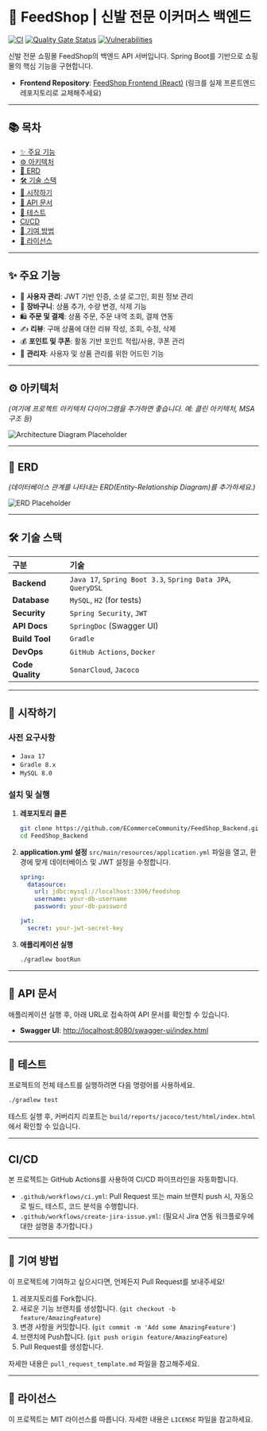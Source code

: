 # 👟 FeedShop | 신발 전문 이커머스 백엔드

[![CI](https://github.com/ECommerceCommunity/FeedShop_Backend/actions/workflows/ci.yml/badge.svg)](https://github.com/ECommerceCommunity/FeedShop_Backend/actions/workflows/ci.yml)
[![Quality Gate Status](https://sonarcloud.io/api/project_badges/measure?project=ECommerceCommunity_FeedShop_Backend&metric=alert_status)](https://sonarcloud.io/summary/new_code?id=ECommerceCommunity_FeedShop_Backend)
[![Vulnerabilities](https://sonarcloud.io/api/project_badges/measure?project=ECommerceCommunity_FeedShop_Backend&metric=vulnerabilities)](https://sonarcloud.io/summary/new_code?id=ECommerceCommunity_FeedShop_Backend)

신발 전문 쇼핑몰 FeedShop의 백엔드 API 서버입니다. Spring Boot를 기반으로 쇼핑몰의 핵심 기능을 구현합니다.

- **Frontend Repository**: [FeedShop Frontend (React)](https://github.com/ECommerceCommunity/FeedShop_Frontend) (링크를 실제 프론트엔드 레포지토리로 교체해주세요)

---

## 📚 목차

- [✨ 주요 기능](#-주요-기능)
- [⚙️ 아키텍처](#️-아키텍처)
- [📄 ERD](#-erd)
- [🛠️ 기술 스택](#️-기술-스택)
- [🚀 시작하기](#-시작하기)
- [📖 API 문서](#-api-문서)
- [🧪 테스트](#-테스트)
- [CI/CD](#cicd)
- [🤝 기여 방법](#-기여-방법)
- [📝 라이선스](#-라이선스)

---

## ✨ 주요 기능

-   👤 **사용자 관리**: JWT 기반 인증, 소셜 로그인, 회원 정보 관리
-   🛒 **장바구니**: 상품 추가, 수량 변경, 삭제 기능
-   🛍️ **주문 및 결제**: 상품 주문, 주문 내역 조회, 결제 연동
-   ✍️ **리뷰**: 구매 상품에 대한 리뷰 작성, 조회, 수정, 삭제
-   💰 **포인트 및 쿠폰**: 활동 기반 포인트 적립/사용, 쿠폰 관리
-   👑 **관리자**: 사용자 및 상품 관리를 위한 어드민 기능

---

## ⚙️ 아키텍처

*(여기에 프로젝트 아키텍처 다이어그램을 추가하면 좋습니다. 예: 클린 아키텍처, MSA 구조 등)*

![Architecture Diagram Placeholder](https://via.placeholder.com/800x400.png?text=Project+Architecture+Diagram)

---

## 📄 ERD

*(데이터베이스 관계를 나타내는 ERD(Entity-Relationship Diagram)를 추가하세요.)*

![ERD Placeholder](https://via.placeholder.com/800x500.png?text=Entity-Relationship+Diagram)

---

## 🛠️ 기술 스택

| 구분 | 기술 |
| :--- | :--- |
| **Backend** | `Java 17`, `Spring Boot 3.3`, `Spring Data JPA`, `QueryDSL` |
| **Database** | `MySQL`, `H2` (for tests) |
| **Security** | `Spring Security`, `JWT` |
| **API Docs** | `SpringDoc` (Swagger UI) |
| **Build Tool**| `Gradle` |
| **DevOps** | `GitHub Actions`, `Docker` |
| **Code Quality**| `SonarCloud`, `Jacoco` |

---

## 🚀 시작하기

### 사전 요구사항

-   `Java 17`
-   `Gradle 8.x`
-   `MySQL 8.0`

### 설치 및 실행

1.  **레포지토리 클론**
    ```bash
    git clone https://github.com/ECommerceCommunity/FeedShop_Backend.git
    cd FeedShop_Backend
    ```

2.  **application.yml 설정**
    `src/main/resources/application.yml` 파일을 열고, 환경에 맞게 데이터베이스 및 JWT 설정을 수정합니다.
    ```yaml
    spring:
      datasource:
        url: jdbc:mysql://localhost:3306/feedshop
        username: your-db-username
        password: your-db-password

    jwt:
      secret: your-jwt-secret-key
    ```

3.  **애플리케이션 실행**
    ```bash
    ./gradlew bootRun
    ```

---

## 📖 API 문서

애플리케이션 실행 후, 아래 URL로 접속하여 API 문서를 확인할 수 있습니다.

-   **Swagger UI**: [http://localhost:8080/swagger-ui/index.html](http://localhost:8080/swagger-ui.html)

---

## 🧪 테스트

프로젝트의 전체 테스트를 실행하려면 다음 명령어를 사용하세요.

```bash
./gradlew test
```

테스트 실행 후, 커버리지 리포트는 `build/reports/jacoco/test/html/index.html`에서 확인할 수 있습니다.

---

## CI/CD

본 프로젝트는 GitHub Actions를 사용하여 CI/CD 파이프라인을 자동화합니다.

-   `.github/workflows/ci.yml`: Pull Request 또는 main 브랜치 push 시, 자동으로 빌드, 테스트, 코드 분석을 수행합니다.
-   `.github/workflows/create-jira-issue.yml`: (필요시 Jira 연동 워크플로우에 대한 설명을 추가합니다.)

---

## 🤝 기여 방법

이 프로젝트에 기여하고 싶으시다면, 언제든지 Pull Request를 보내주세요!

1.  레포지토리를 Fork합니다.
2.  새로운 기능 브랜치를 생성합니다. (`git checkout -b feature/AmazingFeature`)
3.  변경 사항을 커밋합니다. (`git commit -m 'Add some AmazingFeature'`)
4.  브랜치에 Push합니다. (`git push origin feature/AmazingFeature`)
5.  Pull Request를 생성합니다.

자세한 내용은 `pull_request_template.md` 파일을 참고해주세요.

---

## 📝 라이선스

이 프로젝트는 MIT 라이선스를 따릅니다. 자세한 내용은 `LICENSE` 파일을 참고하세요.
